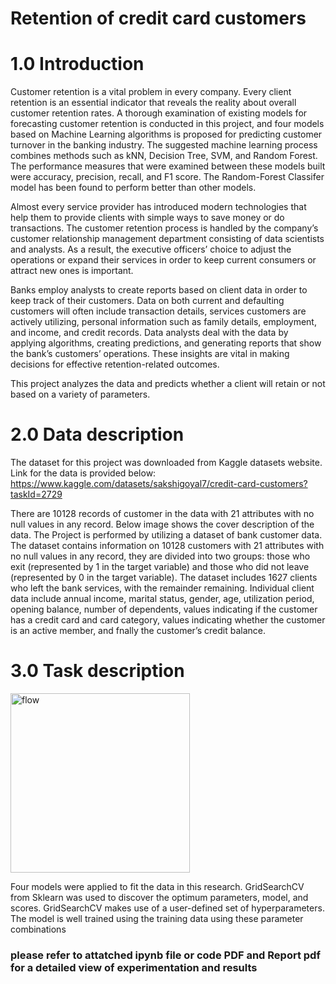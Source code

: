 # Retention of credit card customers
# **1.0 Introduction**
Customer retention is a vital problem in every company. Every client retention is an essential indicator that reveals the reality about overall customer retention rates. A thorough examination of existing models for forecasting customer retention is conducted in this project, and four models based on Machine Learning algorithms is proposed for predicting customer turnover in the banking industry. The suggested machine learning process combines methods such as kNN, Decision Tree, SVM, and Random Forest. The performance measures that were examined between these models built were accuracy, precision, recall, and F1 score. The Random-Forest Classifer model has been found to perform better than other models.

Almost every service provider has introduced modern technologies that help them to provide clients with simple ways to save money or do transactions. The customer retention process is handled by the company’s customer relationship management department consisting of data scientists and analysts. As a result, the executive officers’ choice to adjust the operations or expand their services in order to keep current consumers or attract new ones is important.

Banks employ analysts to create reports based on client data in order to keep track of their customers. Data on both current and defaulting customers will often include transaction details, services customers are actively utilizing, personal information such as family details, employment, and income, and credit records. Data analysts deal with the data by applying algorithms, creating predictions, and generating reports that show the bank’s customers’ operations. These insights are vital in making decisions for effective retention-related outcomes.

This project analyzes the data and predicts whether a client will retain or not based on a variety of parameters.

# **2.0	Data description**

The dataset for this project was downloaded from Kaggle datasets website. Link for the data is provided below:
https://www.kaggle.com/datasets/sakshigoyal7/credit-card-customers?taskId=2729 

There are 10128 records of customer in the data with 21 attributes with no null values in any record. Below image shows the cover description of the data.
The Project is performed by utilizing a dataset of bank customer data. The dataset contains information on 10128 customers with 21 attributes with no null values in any record, they are divided into two groups: those who exit (represented by 1 in the target variable) and those who did not leave (represented by 0 in the target variable). The dataset includes 1627 clients who left the bank services, with the remainder remaining. Individual client data include annual income, marital status, gender, age, utilization period, opening balance, number of dependents, values indicating if the customer has a credit card and card category, values indicating whether the customer is an active member, and fnally the customer’s credit balance.

# **3.0	Task description**

<img width="287" alt="flow" src="https://user-images.githubusercontent.com/90293681/167235769-485c674c-3d4a-4cbe-9bde-751384f45f15.png">

Four models were applied to fit the data in this research. GridSearchCV from Sklearn was used to discover the optimum parameters, model, and scores. GridSearchCV makes use of a user-defined set of hyperparameters. The model is well trained using the training data using these parameter combinations

### **please refer to attatched ipynb file or code PDF and Report pdf for a detailed view of experimentation and results**
